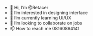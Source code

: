 - 👋 Hi, I’m @Retacer
- 👀 I’m interested in designing interface
- 🌱 I’m currently learning UI/UX
- 💞️ I’m looking to collaborate on jobs
- 📫 How to reach me 08160894141

<!---
Retacer/Retacer is a ✨ special ✨ repository because its `README.md` (this file) appears on your GitHub profile.
You can click the Preview link to take a look at your changes.
--->
